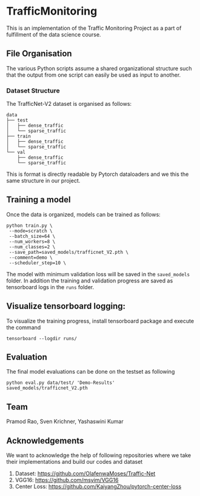 # TrafficMonitoring

This is an implementation of the Traffic Monitoring Project as a part of fulfillment of the data science course. 

## File Organisation

The various Python scripts assume a shared organizational structure such that the output from one script can easily be used as input to another. 

### Dataset Structure
The TrafficNet-V2 dataset is organised as follows:
```
data
├── test
│   ├── dense_traffic
│   └── sparse_traffic
├── train
│   ├── dense_traffic
│   └── sparse_traffic
└── val
    ├── dense_traffic
    └── sparse_traffic
```
This is format is directly readable by Pytorch dataloaders and we this the same structure in our project.

## Training a model
Once the data is organized, models can be trained as follows:
```
python train.py \
 --mode=scratch \
 --batch_size=64 \
 --num_workers=8 \
 --num_classes=2 \
 --save_path=saved_models/trafficnet_V2.pth \
 --comment=demo \
 --scheduler_step=10 \
```

The model with minimum validation loss will be saved in the `saved_models` folder. In addition the training and validation progress are saved as tensorboard logs in the `runs` folder.  

## Visualize tensorboard logging:
To visualize the training progress, install tensorboard package and execute the command
```
tensorboard --logdir runs/
```

## Evaluation
The final model evaluations can be done on the testset as following
```
python eval.py data/test/ 'Demo-Results' saved_models/trafficnet_V2.pth
```
## Team

Pramod Rao, Sven Krichner, Yashaswini Kumar

## Acknowledgements

We want to acknowledge the help of following repositories where we take their implementations and build our codes and dataset
1. Dataset: https://github.com/OlafenwaMoses/Traffic-Net
2. VGG16: https://github.com/msyim/VGG16
3. Center Loss: https://github.com/KaiyangZhou/pytorch-center-loss



